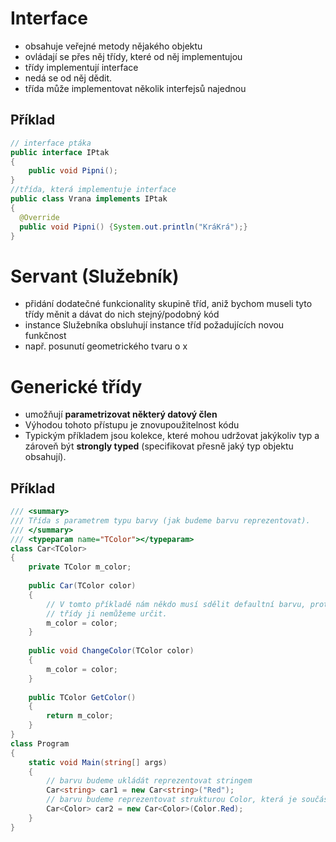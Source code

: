 # Interface
* obsahuje veřejné metody nějakého objektu
* ovládají se přes něj třídy, které od něj implementujou
* třídy implementují interface
* nedá se od něj dědit.
* třída může implementovat několik interfejsů najednou

## Příklad
```java
// interface ptáka
public interface IPtak
{
    public void Pipni();
}
//třída, která implementuje interface
public class Vrana implements IPtak
{
  @Override
  public void Pipni() {System.out.println("KráKrá");}
}
```
# Servant (Služebník)
* přidání dodatečné funkcionality skupině tříd, aniž bychom museli tyto třídy měnit a dávat do nich stejný/podobný kód
* instance Služebníka obsluhují instance tříd požadujících novou funkčnost
* např. posunutí geometrického tvaru o x

# Generické třídy
* umožňují **parametrizovat některý datový člen**
* Výhodou tohoto přístupu je znovupoužitelnost kódu 
* Typickým příkladem jsou kolekce, které mohou udržovat jakýkoliv typ a zároveň být **strongly typed** (specifikovat přesně jaký typ objektu obsahují). 

## Příklad
```C#
/// <summary>
/// Třída s parametrem typu barvy (jak budeme barvu reprezentovat).
/// </summary>
/// <typeparam name="TColor"></typeparam>
class Car<TColor>
{
    private TColor m_color;
    
    public Car(TColor color)
    {
        // V tomto příkladě nám někdo musí sdělit defaultní barvu, protože v době psaní
        // třídy ji nemůžeme určit.
        m_color = color;
    }
    
    public void ChangeColor(TColor color)
    {
        m_color = color;
    }
    
    public TColor GetColor()
    {
        return m_color;
    }
}
class Program
{
    static void Main(string[] args)
    {
        // barvu budeme ukládát reprezentovat stringem
        Car<string> car1 = new Car<string>("Red");
        // barvu budeme reprezentovat strukturou Color, která je součástí C#/.NET
        Car<Color> car2 = new Car<Color>(Color.Red);
    }
}
```

